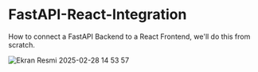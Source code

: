 # FastAPI-React-Integration

How to connect a FastAPI Backend to a React Frontend, we'll do this from scratch.

![Ekran Resmi 2025-02-28 14 53 57](https://github.com/user-attachments/assets/8ca58d80-6e0e-456d-9a61-fb10b6187d78)

